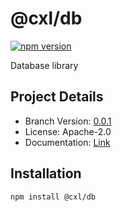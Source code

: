 # @cxl/db 
	
[![npm version](https://badge.fury.io/js/%40cxl%2Fdb.svg)](https://badge.fury.io/js/%40cxl%2Fdb)

Database library

## Project Details

-   Branch Version: [0.0.1](https://npmjs.com/package/@cxl/db/v/0.0.1)
-   License: Apache-2.0
-   Documentation: [Link](https://cxlio.github.io/cxl/db)

## Installation

	npm install @cxl/db

